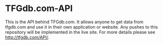 TFGdb.com-API
=============

This is the API behind TFGdb.com. It allows anyone to get data from tfgdb.com and use it in their own application or website. Any pushes to this repository will be implemented in the live site.
For more details please see http://tfgdb.com/API/.
